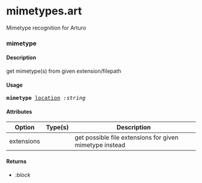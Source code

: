 # mimetypes.art
Mimetype recognition for Arturo

### mimetype

#### Description

get mimetype(s) from given extension/filepath

#### Usage

<pre>
<b>mimetype</b> <ins>location</ins> <i>:string</i>
</pre>

#### Attributes

| Option | Type(s) | Description |
|----|----|----|
| extensions |  | get possible file extensions for given mimetype instead | 

#### Returns

- *:block*
